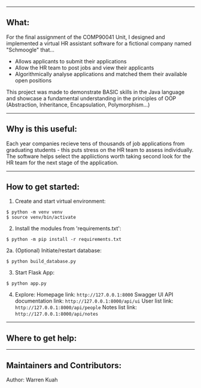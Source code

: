 ---------------------------------------------
What:
---------------------------------------------
For the final assignment of the COMP90041 Unit, I designed and implemented a virtual HR assistant software for a fictional company named "Schmoogle" that...
- Allows applicants to submit their applications
- Allow the HR team to post jobs and view their applicants
- Algorithmically analyse applications and matched them their available open positions


This project was made to demonstrate BASIC skills in the Java language and showcase a fundamental understanding in the principles of OOP (Abstraction, Inheritance, Encapsulation, Polymorphism...)

---------------------------------------------
Why is this useful:
---------------------------------------------
Each year companies recieve tens of thousands of job applications from graduating students - this puts stress on the HR team to assess individually. The software helps select the appliictions worth taking second look for the HR team for the next stage of the application.

---------------------------------------------
How to get started:
---------------------------------------------
1. Create and start virtual environment:

```console
$ python -m venv venv
$ source venv/bin/activate
```

2. Install the modules from 'requirements.txt':
```console
$ python -m pip install -r requirements.txt
```

2a. (Optional) Initiate/restart database:
```console
$ python build_database.py
```

3. Start Flask App:
```console
$ python app.py
```

4. Explore:
Homepage link: `http://127.0.0.1:8000`
Swagger UI API documentation link: `http://127.0.0.1:8000/api/ui`
User list link: `http://127.0.0.1:8000/api/people`
Notes list link: `http://127.0.0.1:8000/api/notes`


---------------------------------------------
Where to get help:
---------------------------------------------



---------------------------------------------
Maintainers and Contributors:
---------------------------------------------
Author: Warren Kuah

